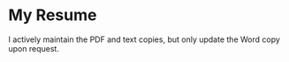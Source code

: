 # My Resume

I actively maintain the PDF and text copies, but only update the Word copy upon request.

